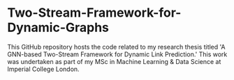 # Two-Stream-Framework-for-Dynamic-Graphs
This GitHub repository hosts the code related to my research thesis titled 'A GNN-based Two-Stream Framework for Dynamic Link Prediction.' This work was undertaken as part of my MSc in Machine Learning &amp; Data Science at Imperial College London.
